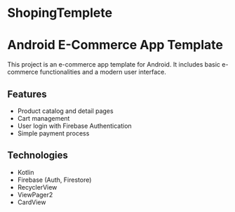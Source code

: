 # ShopingTemplete
 
# Android E-Commerce App Template

This project is an e-commerce app template for Android. It includes basic e-commerce functionalities and a modern user interface.

## Features

- Product catalog and detail pages
- Cart management
- User login with Firebase Authentication
- Simple payment process

## Technologies

- Kotlin
- Firebase (Auth, Firestore)
- RecyclerView
- ViewPager2
- CardView
